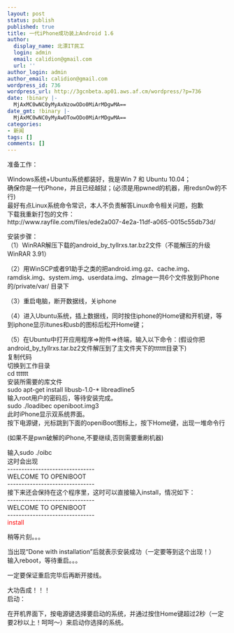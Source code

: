 ```yaml
---
layout: post
status: publish
published: true
title: 一代iPhone成功装上Android 1.6
author:
  display_name: 北漂IT民工
  login: admin
  email: calidion@gmail.com
  url: ''
author_login: admin
author_email: calidion@gmail.com
wordpress_id: 736
wordpress_url: http://3gcnbeta.ap01.aws.af.cm/wordpress/?p=736
date: !binary |-
  MjAxMC0wNC0yMyAxNzowODo0MiArMDgwMA==
date_gmt: !binary |-
  MjAxMC0wNC0yMyAwOTowODo0MiArMDgwMA==
categories:
- 新闻
tags: []
comments: []
---
```

<p>准备工作：</p>
<p>Windows系统+Ubuntu系统都装好，我是Win 7 和 Ubuntu 10.04；<br />
确保你是一代iPhone，并且已经越狱；(必须是用pwned的机器，用redsn0w的不行)<br />
最好有点Linux系统命令常识，本人不负责解答Linux命令相关问题，抱歉<br />
下载我重新打包的文件：<br />
http://www.rayfile.com/files/ede2a007-4e2a-11df-a065-0015c55db73d/</p>
<p>安装步骤：<br />
（1）WinRAR解压下载的android_by_tyllrxs.tar.bz2文件（不能解压的升级WinRAR 3.91）</p>
<p>（2）用WinSCP或者91助手之类的把android.img.gz、cache.img、ramdisk.img、system.img、userdata.img、zImage一共6个文件放到iPhone的/private/var/ 目录下</p>
<p>（3）重启电脑，断开数据线，关iphone</p>
<p>（4）进入Ubuntu系统，插上数据线，同时按住iphone的Home键和开机键，等到iphone显示itunes和usb的图标后松开Home键；</p>
<p>（5）在Ubuntu中打开应用程序=>附件=>终端，输入以下命令：(假设你把android_by_tyllrxs.tar.bz2文件解压到了主文件夹下的tttttt目录下)<br />
复制代码<br />
切换到工作目录<br />
cd tttttt<br />
安装所需要的库文件<br />
sudo apt-get install libusb-1.0-* libreadline5<br />
输入root用户的密码后，等待安装完成。<br />
sudo ./loadibec openiboot.img3<br />
此时iPhone显示双系统界面。<br />
按下电源键，光标跳到下面的openiBoot图标上，按下Home键，出现一堆命令行</p>
<p>(如果不是pwn破解的iPhone,不要继续,否则需要重刷机器)</p>
<p>输入sudo ./oibc<br />
这时会出现<br />
-------------------------------<br />
WELCOME TO OPENIBOOT<br />
-------------------------------<br />
接下来还会保持在这个程序里，这时可以直接输入install，情况如下：<br />
-------------------------------<br />
WELCOME TO OPENIBOOT<br />
-------------------------------<br />
<span style="color: #ff0000;"> install</span></p>
<p>稍等片刻。。。</p>
<p>当出现&ldquo;Done with installation&rdquo;后就表示安装成功（一定要等到这个出现！）<br />
输入reboot，等待重启。。。</p>
<p>一定要保证重启完毕后再断开接线。</p>
<p>大功告成！！！<br />
启动：</p>
<p>在开机界面下，按电源键选择要启动的系统，并通过按住Home键超过2秒（一定要2秒以上！呵呵～）来启动你选择的系统。</p>
